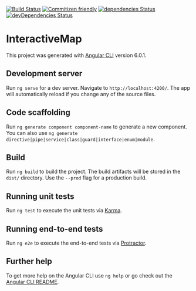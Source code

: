 [![Build Status](https://travis-ci.org/hisptz/interactive-maps.svg?branch=master)](https://travis-ci.org/hisptz/interactive-maps)
[![Commitizen friendly](https://img.shields.io/badge/commitizen-friendly-brightgreen.svg)](http://commitizen.github.io/cz-cli/)
[![dependencies Status](https://david-dm.org/hisptz/interactive-maps/status.svg)](https://david-dm.org/hisptz/interactive-maps)
[![devDependencies Status](https://david-dm.org/hisptz/interactive-maps/dev-status.svg)](https://david-dm.org/hisptz/interactive-maps?type=dev)

# InteractiveMap

This project was generated with [Angular CLI](https://github.com/angular/angular-cli) version 6.0.1.

## Development server

Run `ng serve` for a dev server. Navigate to `http://localhost:4200/`. The app will automatically reload if you change any of the source files.

## Code scaffolding

Run `ng generate component component-name` to generate a new component. You can also use `ng generate directive|pipe|service|class|guard|interface|enum|module`.

## Build

Run `ng build` to build the project. The build artifacts will be stored in the `dist/` directory. Use the `--prod` flag for a production build.

## Running unit tests

Run `ng test` to execute the unit tests via [Karma](https://karma-runner.github.io).

## Running end-to-end tests

Run `ng e2e` to execute the end-to-end tests via [Protractor](http://www.protractortest.org/).

## Further help

To get more help on the Angular CLI use `ng help` or go check out the [Angular CLI README](https://github.com/angular/angular-cli/blob/master/README.md).
